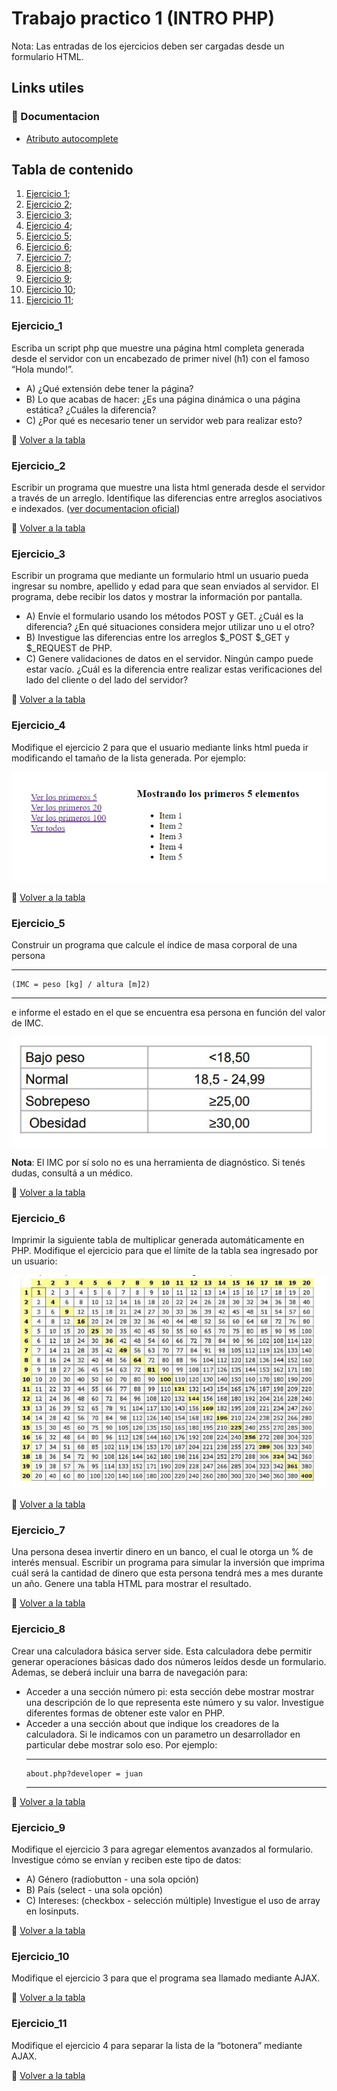 # Trabajo practico 1 (INTRO PHP)

Nota: Las entradas de los ejercicios deben ser cargadas desde un formulario HTML.

## Links utiles
### 📖 Documentacion
* [Atributo autocomplete](https://developer.mozilla.org/es/docs/Web/Security/Securing_your_site/Turning_off_form_autocompletion)

## Tabla de contenido
1. [Ejercicio 1](#ejercicio1);
2. [Ejercicio 2](#ejercicio2);
3. [Ejercicio 3](#ejercicio3);
4. [Ejercicio 4](#ejercicio4);
5. [Ejercicio 5](#ejercicio5);
6. [Ejercicio 6](#ejercicio6);
7. [Ejercicio 7](#ejercicio7);
8. [Ejercicio 8](#ejercicio8);
9. [Ejercicio 9](#ejercicio9);
10. [Ejercicio 10](#ejercicio10);
11. [Ejercicio 11](#ejercicio11);

### Ejercicio_1
Escriba un script php que muestre una página html completa generada desde el servidor con un encabezado de primer nivel (h1) con el famoso “Hola mundo!”.
  * A) ¿Qué extensión debe tener la página?
  * B) Lo que acabas de hacer: ¿Es una página dinámica o una página estática? ¿Cuáles la diferencia?
  * C) ¿Por qué es necesario tener un servidor web para realizar esto?

🔼 [Volver a la tabla](#tabla-de-contenido)

### Ejercicio_2
Escribir un programa que muestre una lista html generada desde el servidor a través de un arreglo. Identifique las diferencias entre arreglos asociativos e indexados. ([ver documentacion oficial](https://www.php.net/manual/es/language.types.array.php))

🔼 [Volver a la tabla](#tabla-de-contenido)

### Ejercicio_3
Escribir un programa que mediante un formulario html un usuario pueda ingresar su nombre, apellido y edad para que sean enviados al servidor. El programa, debe recibir
los datos y mostrar la información por pantalla.
  * A) Envíe el formulario usando los métodos POST y GET. ¿Cuál es la diferencia? ¿En qué situaciones considera mejor utilizar uno u el otro?
  * B) Investigue las diferencias entre los arreglos $_POST $_GET y $_REQUEST de PHP.
  * C) Genere validaciones de datos en el servidor. Ningún campo puede estar vacío. ¿Cuál es la diferencia entre realizar estas verificaciones del lado del cliente o del
lado del servidor?

🔼 [Volver a la tabla](#tabla-de-contenido)

### Ejercicio_4
Modifique el ejercicio 2 para que el usuario mediante links html pueda ir modificando el tamaño de la lista generada. Por ejemplo:

![Ejemplo](../img_readme/tp1_ejercicio4.jpg)

🔼 [Volver a la tabla](#tabla-de-contenido)

### Ejercicio_5
Construir un programa que calcule el índice de masa corporal de una persona 
  ***
    (IMC = peso [kg] / altura [m]2) 
  ***

e informe el estado en el que se encuentra esa persona en función del valor de IMC.

![Ejemplo](../img_readme/tp1_ejercicio5.jpg)

**Nota**: El IMC por sí solo no es una herramienta de diagnóstico. Si tenés dudas,
consultá a un médico.

🔼 [Volver a la tabla](#tabla-de-contenido)

### Ejercicio_6
Imprimir la siguiente tabla de multiplicar generada automáticamente en PHP. Modifique el ejercicio para que el límite de la tabla sea ingresado por un usuario:

![Ejemplo](../img_readme/tp1_ejercicio6.jpg)

🔼 [Volver a la tabla](#tabla-de-contenido)

### Ejercicio_7
Una persona desea invertir dinero en un banco, el cual le otorga un % de interés mensual. Escribir un programa para simular la inversión que imprima cuál será la cantidad de dinero que esta persona tendrá mes a mes durante un año. Genere una tabla HTML para mostrar el resultado.

🔼 [Volver a la tabla](#tabla-de-contenido)

### Ejercicio_8
Crear una calculadora básica server side. Esta calculadora debe permitir generar operaciones básicas dado dos números leídos desde un formulario. Ademas, se deberá incluir una barra de navegación para:
* Acceder a una sección número pi: esta sección debe mostrar mostrar una descripción de lo que representa este número y su valor. Investigue diferentes formas de obtener este valor en PHP.
* Acceder a una sección about que indique los creadores de la calculadora. Si le indicamos con un parametro un desarrollador en particular debe mostrar solo eso. Por ejemplo:
  *** 
      about.php?developer = juan
  ***

🔼 [Volver a la tabla](#tabla-de-contenido)

### Ejercicio_9
Modifique el ejercicio 3 para agregar elementos avanzados al formulario. Investigue cómo se envían y reciben este tipo de datos:

* A) Género (radiobutton - una sola opción)
* B) País (select - una sola opción)
* C) Intereses: (checkbox - selección múltiple) Investigue el uso de array en losinputs.

🔼 [Volver a la tabla](#tabla-de-contenido)

### Ejercicio_10
Modifique el ejercicio 3 para que el programa sea llamado mediante AJAX.

🔼 [Volver a la tabla](#tabla-de-contenido)

### Ejercicio_11
Modifique el ejercicio 4 para separar la lista de la “botonera” mediante AJAX.

🔼 [Volver a la tabla](#tabla-de-contenido)